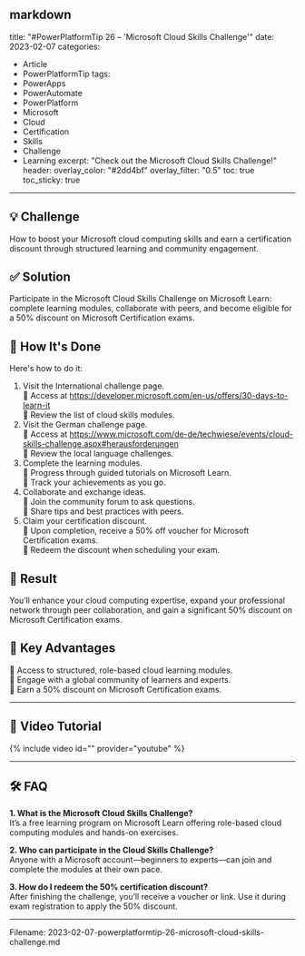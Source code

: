 markdown
---
title: "#PowerPlatformTip 26 – 'Microsoft Cloud Skills Challenge'"
date: 2023-02-07
categories:
  - Article
  - PowerPlatformTip
tags:
  - PowerApps
  - PowerAutomate
  - PowerPlatform
  - Microsoft
  - Cloud
  - Certification
  - Skills
  - Challenge
  - Learning
excerpt: "Check out the Microsoft Cloud Skills Challenge!"
header:
  overlay_color: "#2dd4bf"
  overlay_filter: "0.5"
toc: true
toc_sticky: true
---

## 💡 Challenge
How to boost your Microsoft cloud computing skills and earn a certification discount through structured learning and community engagement.

## ✅ Solution
Participate in the Microsoft Cloud Skills Challenge on Microsoft Learn: complete learning modules, collaborate with peers, and become eligible for a 50% discount on Microsoft Certification exams.

## 🔧 How It's Done
Here's how to do it:
1. Visit the International challenge page.  
   🔸 Access at https://developer.microsoft.com/en-us/offers/30-days-to-learn-it  
   🔸 Review the list of cloud skills modules.
2. Visit the German challenge page.  
   🔸 Access at https://www.microsoft.com/de-de/techwiese/events/cloud-skills-challenge.aspx#herausforderungen  
   🔸 Review the local language challenges.
3. Complete the learning modules.  
   🔸 Progress through guided tutorials on Microsoft Learn.  
   🔸 Track your achievements as you go.
4. Collaborate and exchange ideas.  
   🔸 Join the community forum to ask questions.  
   🔸 Share tips and best practices with peers.
5. Claim your certification discount.  
   🔸 Upon completion, receive a 50% off voucher for Microsoft Certification exams.  
   🔸 Redeem the discount when scheduling your exam.

## 🎉 Result
You’ll enhance your cloud computing expertise, expand your professional network through peer collaboration, and gain a significant 50% discount on Microsoft Certification exams.

## 🌟 Key Advantages
🔸 Access to structured, role-based cloud learning modules.  
🔸 Engage with a global community of learners and experts.  
🔸 Earn a 50% discount on Microsoft Certification exams.

---

## 🎥 Video Tutorial
{% include video id="" provider="youtube" %}

---

## 🛠️ FAQ
**1. What is the Microsoft Cloud Skills Challenge?**  
It’s a free learning program on Microsoft Learn offering role-based cloud computing modules and hands-on exercises.

**2. Who can participate in the Cloud Skills Challenge?**  
Anyone with a Microsoft account—beginners to experts—can join and complete the modules at their own pace.

**3. How do I redeem the 50% certification discount?**  
After finishing the challenge, you’ll receive a voucher or link. Use it during exam registration to apply the 50% discount.

---

Filename: 2023-02-07-powerplatformtip-26-microsoft-cloud-skills-challenge.md
